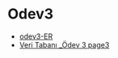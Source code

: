 # Odev3

<!--Index-->

- [odev3-ER](./Ders%20%C4%B0%C3%A7eri%C4%9Fi/%C3%96devler/Odev3/odev3-ER.doc)
- [Veri Tabanı _Ödev 3 page3](./Ders%20%C4%B0%C3%A7eri%C4%9Fi/%C3%96devler/Odev3/Veri%20Taban%C4%B1%20_%C3%96dev%203%20page3.pdf)

<!--Index-->
